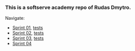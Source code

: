 ### This is a softserve academy repo of Rudas Dmytro.
Navigate:
- [Sprint 01](src/main/java/sprint01), [tests](src/test/java/sprint01)
- [Sprint 02](src/main/java/sprint02), [tests](src/test/java/sprint02)
- [Sprint 03](src/main/java/sprint03), [tests](src/test/java/sprint03)
- [Sprint 04](src/main/java/sprint04/Sprint04.java)
